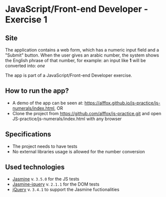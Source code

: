 # JavaScript/Front-end Developer - Exercise 1

## Site

The application contains a web form, which has a numeric input field and a "Submit" button. When the user gives an arabic number, the system shows the English phrase of that number, for example: an input like **1** will be converted into: _one_

The app is part of a JavaScript/Front-end Developer exercise.

## How to run the app?

- A demo of the app can be seen at: https://alffox.github.io/js-practice/js-numerals/index.html, OR
- Clone the project from https://github.com/alffox/js-practice.git and open JS-practice/js-numerals/index.html with any browser

## Specifications

- The project needs to have tests
- No external libraries usage is allowed for the number conversion

## Used technologies

- [Jasmine](https://jasmine.github.io/) v. `3.5.0` for the JS tests
- [Jasmine-jquery](https://github.com/velesin/jasmine-jquery) v. `2.1.1` for the DOM tests
- [jQuery](https://jquery.com/) v. `3.4.1` to support the Jasmine fuctionalities
